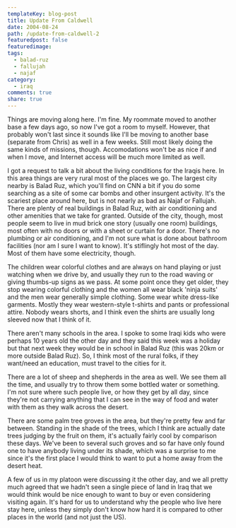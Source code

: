 ```yaml
---
templateKey: blog-post
title: Update From Caldwell
date: 2004-08-24
path: /update-from-caldwell-2
featuredpost: false
featuredimage:
tags:
  - balad-ruz
  - fallujah
  - najaf
category:
  - iraq
comments: true
share: true
---
```


Things are moving along here. I'm fine. My roommate moved to another base a few days ago, so now I've got a room to myself. However, that probably won't last since it sounds like I'll be moving to another base (separate from Chris) as well in a few weeks. Still most likely doing the same kinds of missions, though. Accomodations won't be as nice if and when I move, and Internet access will be much more limited as well.

I got a request to talk a bit about the living conditions for the Iraqis here. In this area things are very rural most of the places we go. The largest city nearby is Balad Ruz, which you'll find on CNN a bit if you do some searching as a site of some car bombs and other insurgent activity. It's the scariest place around here, but is not nearly as bad as Najaf or Fallujah. There are plenty of real buildings in Balad Ruz, with air conditioning and other amenities that we take for granted. Outside of the city, though, most people seem to live in mud brick one story (usually one room) buildings, most often with no doors or with a sheet or curtain for a door. There's no plumbing or air conditioning, and I'm not sure what is done about bathroom facilities (nor am I sure I want to know). It's stiflingly hot most of the day. Most of them have some electricity, though.

The children wear colorful clothes and are always on hand playing or just watching when we drive by, and usually they run to the road waving or giving thumbs-up signs as we pass. At some point once they get older, they stop wearing colorful clothing and the women all wear black 'ninja suits' and the men wear generally simple clothing. Some wear white dress-like garments. Mostly they wear western-style t-shirts and pants or professional attire. Nobody wears shorts, and I think even the shirts are usually long sleeved now that I think of it.

There aren't many schools in the area. I spoke to some Iraqi kids who were perhaps 10 years old the other day and they said this week was a holiday but that next week they would be in school in Balad Ruz (this was 20km or more outside Balad Ruz). So, I think most of the rural folks, if they want/need an education, must travel to the cities for it.

There are a lot of sheep and shepherds in the area as well. We see them all the time, and usually try to throw them some bottled water or something. I'm not sure where such people live, or how they get by all day, since they're not carrying anything that I can see in the way of food and water with them as they walk across the desert.

There are some palm tree groves in the area, but they're pretty few and far between. Standing in the shade of the trees, which I think are actually date trees judging by the fruit on them, it's actually fairly cool by comparison these days. We've been to several such groves and so far have only found one to have anybody living under its shade, which was a surprise to me since it's the first place I would think to want to put a home away from the desert heat.

A few of us in my platoon were discussing it the other day, and we all pretty much agreed that we hadn't seen a single piece of land in Iraq that we would think would be nice enough to want to buy or even considering visiting again. It's hard for us to understand why the people who live here stay here, unless they simply don't know how hard it is compared to other places in the world (and not just the US).
